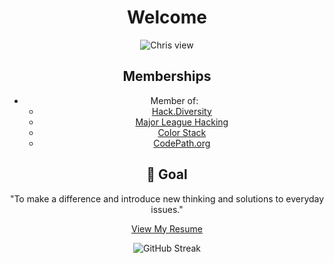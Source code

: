 <div style="text-align: center;">

# Welcome

![Chris view](https://komarev.com/ghpvc/?username=ChristopherAlphonsee&style=for-the-badge)

## Memberships

-   Member of:
    -   [Hack.Diversity](https://www.hackdiversity.com/)
    -   [Major League Hacking](https://mlh.io/)
    -   [Color Stack](https://www.colorstack.org/)
    -   [CodePath.org](https://www.codepath.org/)

## 💼 Goal

"To make a difference and introduce new thinking and solutions to everyday issues."

[View My Resume](https://christopheralphonse.com/Christopher_Alphonse_Resume.pdf)

![GitHub Streak](https://github-readme-stats.vercel.app/api?username=christopheralphonse&show_icons=true&include_all_commits=true&theme=tokyonight&hide_border=false&hide=issues&count_private=true)

</div>
